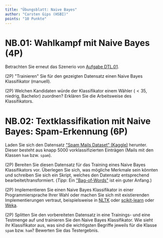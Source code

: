 ```yaml
---
title: "Übungsblatt: Naive Bayes"
author: "Carsten Gips (HSBI)"
points: "10 Punkte"
---
```


<!--  pandoc -s -f markdown -t markdown+smart-grid_tables-multiline_tables-simple_tables --columns=94 --reference-links=true  sheet-nb.md  -o xxx.md  -->

# NB.01: Wahlkampf mit Naive Bayes (4P)

Betrachten Sie erneut das Szenerio von [Aufgabe DTL.01].

(2P) "Trainieren" Sie für den gezeigten Datensatz einen Naive Bayes Klassifikator (manuell).

(2P) Welchen Kandidaten würde der Klassifikator einem Wähler ($< 35$, niedrig, Bachelor)
zuordnen? Erklären Sie die Arbeitsweise des Klassifikators.

# NB.02: Textklassifikation mit Naive Bayes: Spam-Erkennung (6P)

Laden Sie sich den Datensatz ["Spam Mails Dataset" (Kaggle)] herunter. Dieser besteht aus
knapp 5000 vorklassifizierten Einträgen (Mails mit den Klassen `ham` bzw. `spam`).

(2P) Bereiten Sie diesen Datensatz für das Training eines Naive Bayes Klassifikators vor.
Überlegen Sie sich, was mögliche Merkmale sein könnten und schreiben Sie sich ein Skript,
welches den Datensatz entsprechend bearbeitet/transformiert. (*Tipp*: Ein ["Bag-of-Words"] ist
ein guter Anfang.)

(2P) Implementieren Sie einen Naive Bayes Klassifikator in einer Programmiersprache Ihrer Wahl
oder machen Sie sich mit existierenden Implementierungen vertraut, beispielsweise in [NLTK]
oder [scikit-learn] oder [Weka].

(2P) Splitten Sie den vorbereiteten Datensatz in eine Trainings- und eine Testmenge auf und
trainieren Sie den Naive Bayes Klassifikator. Wie sieht ihr Klassifikator aus, was sind die
wichtigsten Begriffe jeweils für die Klasse `spam` bzw. `ham`? Bewerten Sie das Testergebnis.

  [Aufgabe DTL.01]: sheet-dtl.md
  ["Spam Mails Dataset" (Kaggle)]: https://www.kaggle.com/datasets/venky73/spam-mails-dataset
  ["Bag-of-Words"]: https://en.wikipedia.org/wiki/Bag-of-words_model
  [NLTK]: https://www.nltk.org/index.html
  [scikit-learn]: https://scikit-learn.org/stable/index.html
  [Weka]: https://waikato.github.io/weka-wiki/
